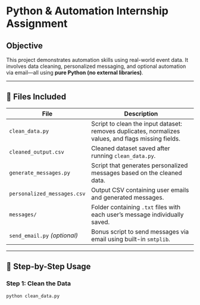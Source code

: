 # Python & Automation Internship Assignment

## Objective
This project demonstrates automation skills using real-world event data. It involves data cleaning, personalized messaging, and optional automation via email—all using **pure Python (no external libraries)**.

---

## 📁 Files Included

| File | Description |
|------|-------------|
| `clean_data.py` | Script to clean the input dataset: removes duplicates, normalizes values, and flags missing fields. |
| `cleaned_output.csv` | Cleaned dataset saved after running `clean_data.py`. |
| `generate_messages.py` | Script that generates personalized messages based on the cleaned data. |
| `personalized_messages.csv` | Output CSV containing user emails and generated messages. |
| `messages/` | Folder containing `.txt` files with each user’s message individually saved. |
| `send_email.py` *(optional)* | Bonus script to send messages via email using built-in `smtplib`. |

---

## 🧪 Step-by-Step Usage

### Step 1: Clean the Data
```bash
python clean_data.py
